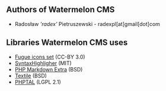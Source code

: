 Authors of Watermelon CMS
-------------------------

* Radosław _'radex'_ Pietruszewski - radexpl[at]gmail[dot]com


Libraries Watermelon CMS uses
-----------------------------

* [Fugue icons set](http://p.yusukekamiyamane.com/icons/search/fugue/) (CC-BY 3.0)
* [SyntaxHighligher](http://alexgorbatchev.com/SyntaxHighlighter/) (MIT)
* [PHP Markdown Extra](http://michelf.com/projects/php-markdown/) (BSD)
* [Textile](http://thresholdstate.com/) (BSD)
* [PHPTAL](http://phptal.org/) (LGPL 2.1)